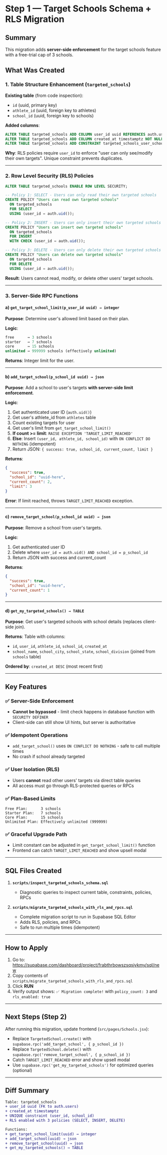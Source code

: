 # Step 1 — Target Schools Schema + RLS Migration

## Summary

This migration adds **server-side enforcement** for the target schools feature with a free-trial cap of 3 schools.

## What Was Created

### 1. Table Structure Enhancement (`targeted_schools`)

**Existing table** (from code inspection):
- `id` (uuid, primary key)
- `athlete_id` (uuid, foreign key to athletes)
- `school_id` (uuid, foreign key to schools)

**Added columns**:
```sql
ALTER TABLE targeted_schools ADD COLUMN user_id uuid REFERENCES auth.users(id) ON DELETE CASCADE;
ALTER TABLE targeted_schools ADD COLUMN created_at timestamptz NOT NULL DEFAULT now();
ALTER TABLE targeted_schools ADD CONSTRAINT targeted_schools_user_school_unique UNIQUE (user_id, school_id);
```

**Why**: RLS policies require `user_id` to enforce "user can only see/modify their own targets". Unique constraint prevents duplicates.

---

### 2. Row Level Security (RLS) Policies

```sql
ALTER TABLE targeted_schools ENABLE ROW LEVEL SECURITY;

-- Policy 1: SELECT - Users can only read their own targeted schools
CREATE POLICY "Users can read own targeted schools"
  ON targeted_schools
  FOR SELECT
  USING (user_id = auth.uid());

-- Policy 2: INSERT - Users can only insert their own targeted schools
CREATE POLICY "Users can insert own targeted schools"
  ON targeted_schools
  FOR INSERT
  WITH CHECK (user_id = auth.uid());

-- Policy 3: DELETE - Users can only delete their own targeted schools
CREATE POLICY "Users can delete own targeted schools"
  ON targeted_schools
  FOR DELETE
  USING (user_id = auth.uid());
```

**Result**: Users cannot read, modify, or delete other users' target schools.

---

### 3. Server-Side RPC Functions

#### a) `get_target_school_limit(p_user_id uuid) → integer`

**Purpose**: Determine user's allowed limit based on their plan.

**Logic**:
```sql
free      → 3 schools
starter   → 7 schools
core      → 15 schools
unlimited → 999999 schools (effectively unlimited)
```

**Returns**: Integer limit for the user.

---

#### b) `add_target_school(p_school_id uuid) → json`

**Purpose**: Add a school to user's targets **with server-side limit enforcement**.

**Logic**:
1. Get authenticated user ID (`auth.uid()`)
2. Get user's athlete_id from `athletes` table
3. Count existing targets for user
4. Get user's limit from `get_target_school_limit()`
5. **If count >= limit**: `RAISE EXCEPTION 'TARGET_LIMIT_REACHED'`
6. **Else**: Insert `(user_id, athlete_id, school_id)` with `ON CONFLICT DO NOTHING` (idempotent)
7. Return JSON: `{ success: true, school_id, current_count, limit }`

**Returns**:
```json
{
  "success": true,
  "school_id": "uuid-here",
  "current_count": 2,
  "limit": 3
}
```

**Error**: If limit reached, throws `TARGET_LIMIT_REACHED` exception.

---

#### c) `remove_target_school(p_school_id uuid) → json`

**Purpose**: Remove a school from user's targets.

**Logic**:
1. Get authenticated user ID
2. Delete where `user_id = auth.uid() AND school_id = p_school_id`
3. Return JSON with success and current_count

**Returns**:
```json
{
  "success": true,
  "school_id": "uuid-here",
  "current_count": 1
}
```

---

#### d) `get_my_targeted_schools() → TABLE`

**Purpose**: Get user's targeted schools with school details (replaces client-side join).

**Returns**: Table with columns:
- `id`, `user_id`, `athlete_id`, `school_id`, `created_at`
- `school_name`, `school_city`, `school_state`, `school_division` (joined from `schools` table)

**Ordered by**: `created_at DESC` (most recent first)

---

## Key Features

### ✅ Server-Side Enforcement
- **Cannot be bypassed** - limit check happens in database function with `SECURITY DEFINER`
- Client-side can still show UI hints, but server is authoritative

### ✅ Idempotent Operations
- `add_target_school()` uses `ON CONFLICT DO NOTHING` - safe to call multiple times
- No crash if school already targeted

### ✅ User Isolation (RLS)
- Users **cannot** read other users' targets via direct table queries
- All access must go through RLS-protected queries or RPCs

### ✅ Plan-Based Limits
```
Free Plan:      3 schools
Starter Plan:   7 schools
Core Plan:      15 schools
Unlimited Plan: Effectively unlimited (999999)
```

### ✅ Graceful Upgrade Path
- Limit constant can be adjusted in `get_target_school_limit()` function
- Frontend can catch `TARGET_LIMIT_REACHED` and show upsell modal

---

## SQL Files Created

1. **`scripts/inspect_targeted_schools_schema.sql`**
   - Diagnostic queries to inspect current table, constraints, policies, RPCs

2. **`scripts/migrate_targeted_schools_with_rls_and_rpcs.sql`**
   - Complete migration script to run in Supabase SQL Editor
   - Adds RLS, policies, and RPCs
   - Safe to run multiple times (idempotent)

---

## How to Apply

1. Go to: https://supabase.com/dashboard/project/frabthrbowszsqsjykmy/sql/new
2. Copy contents of `scripts/migrate_targeted_schools_with_rls_and_rpcs.sql`
3. Click **RUN**
4. Verify output shows: `✅ Migration complete!` with `policy_count: 3` and `rls_enabled: true`

---

## Next Steps (Step 2)

After running this migration, update frontend (`src/pages/Schools.jsx`):
- Replace `TargetedSchool.create()` with `supabase.rpc('add_target_school', { p_school_id })`
- Replace `TargetedSchool.delete()` with `supabase.rpc('remove_target_school', { p_school_id })`
- Catch `TARGET_LIMIT_REACHED` error and show upsell modal
- Use `supabase.rpc('get_my_targeted_schools')` for optimized queries (optional)

---

## Diff Summary

```diff
Table: targeted_schools
+ user_id uuid (FK to auth.users)
+ created_at timestamptz
+ UNIQUE constraint (user_id, school_id)
+ RLS enabled with 3 policies (SELECT, INSERT, DELETE)

Functions:
+ get_target_school_limit(uuid) → integer
+ add_target_school(uuid) → json
+ remove_target_school(uuid) → json
+ get_my_targeted_schools() → TABLE
```
